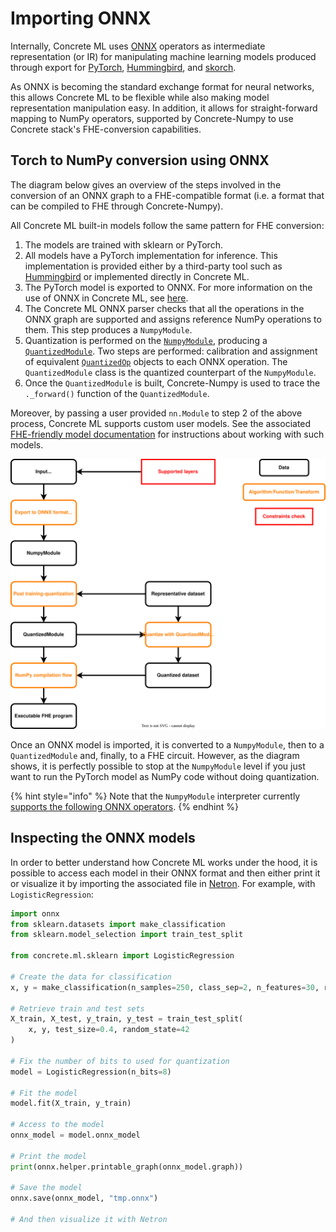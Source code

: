 # Importing ONNX

Internally, Concrete ML uses [ONNX](https://github.com/onnx/onnx) operators as intermediate representation (or IR) for manipulating machine learning models produced through export for [PyTorch](https://github.com/pytorch/pytorch), [Hummingbird](https://github.com/microsoft/hummingbird), and [skorch](https://github.com/skorch-dev/skorch).

As ONNX is becoming the standard exchange format for neural networks, this allows Concrete ML to be flexible while also making model representation manipulation easy. In addition, it allows for straight-forward mapping to NumPy operators, supported by Concrete-Numpy to use Concrete stack's FHE-conversion capabilities.

## Torch to NumPy conversion using ONNX

The diagram below gives an overview of the steps involved in the conversion of an ONNX graph to a FHE-compatible format (i.e. a format that can be compiled to FHE through Concrete-Numpy).

All Concrete ML built-in models follow the same pattern for FHE conversion:

1. The models are trained with sklearn or PyTorch.
1. All models have a PyTorch implementation for inference. This implementation is provided either by a third-party tool such as [Hummingbird](external_libraries.md#hummingbird) or implemented directly in Concrete ML.
1. The PyTorch model is exported to ONNX. For more information on the use of ONNX in Concrete ML, see [here](onnx_pipeline.md#torch-to-numpy-conversion-using-onnx).
1. The Concrete ML ONNX parser checks that all the operations in the ONNX graph are supported and assigns reference NumPy operations to them. This step produces a `NumpyModule`.
1. Quantization is performed on the [`NumpyModule`](../developer-guide/api/concrete.ml.torch.numpy_module.md#class-numpymodule), producing a [`QuantizedModule`](../developer-guide/api/concrete.ml.quantization.quantized_module.md#class-quantizedmodule). Two steps are performed: calibration and assignment of equivalent [`QuantizedOp`](../developer-guide/api/concrete.ml.quantization.base_quantized_op.md#class-quantizedop) objects to each ONNX operation. The `QuantizedModule` class is the quantized counterpart of the `NumpyModule`.
1. Once the `QuantizedModule` is built, Concrete-Numpy is used to trace the `._forward()` function of the `QuantizedModule`.

Moreover, by passing a user provided `nn.Module` to step 2 of the above process, Concrete ML supports custom user models. See the associated [FHE-friendly model documentation](../deep-learning/fhe_friendly_models.md) for instructions about working with such models.

![Torch compilation flow with ONNX](../_static/compilation-pipeline/torch_to_numpy_with_onnx.svg)

Once an ONNX model is imported, it is converted to a `NumpyModule`, then to a `QuantizedModule` and, finally, to a FHE circuit. However, as the diagram shows, it is perfectly possible to stop at the `NumpyModule` level if you just want to run the PyTorch model as NumPy code without doing quantization.

{% hint style="info" %}
Note that the `NumpyModule` interpreter currently [supports the following ONNX operators](../deep-learning/onnx_support.md#supported-operators).
{% endhint %}

## Inspecting the ONNX models

In order to better understand how Concrete ML works under the hood, it is possible to access each model in their ONNX format and then either print it or visualize it by importing the associated file in [Netron](https://netron.app). For example, with `LogisticRegression`:

```python
import onnx
from sklearn.datasets import make_classification
from sklearn.model_selection import train_test_split

from concrete.ml.sklearn import LogisticRegression

# Create the data for classification
x, y = make_classification(n_samples=250, class_sep=2, n_features=30, random_state=42)

# Retrieve train and test sets
X_train, X_test, y_train, y_test = train_test_split(
    x, y, test_size=0.4, random_state=42
)

# Fix the number of bits to used for quantization
model = LogisticRegression(n_bits=8)

# Fit the model
model.fit(X_train, y_train)

# Access to the model
onnx_model = model.onnx_model

# Print the model
print(onnx.helper.printable_graph(onnx_model.graph))

# Save the model
onnx.save(onnx_model, "tmp.onnx")

# And then visualize it with Netron
```
